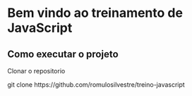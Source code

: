 <h1 style= "color=red"> Bem vindo ao treinamento de JavaScript</h1>

<h2>Como executar o projeto</h2>

<p>Clonar o repositorio</p>

<p> git clone https://github.com/romulosilvestre/treino-javascript </p>
